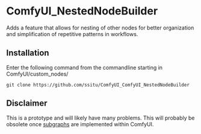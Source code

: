 # ComfyUI_NestedNodeBuilder
Adds a feature that allows for nesting of other nodes for better organization and simplification of repetitive patterns in workflows.

## Installation
Enter the following command from the commandline starting in ComfyUI/custom_nodes/
```
git clone https://github.com/ssitu/ComfyUI_ComfyUI_NestedNodeBuilder
```

## Disclaimer
This is a prototype and will likely have many problems. This will probably be obsolete once [subgraphs](https://github.com/comfyanonymous/ComfyUI/pull/724) are implemented within ComfyUI.
